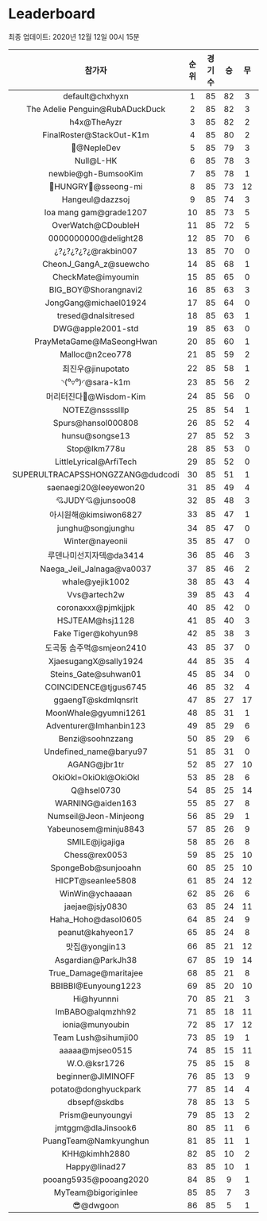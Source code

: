 # Leaderboard
최종 업데이트: 2020년 12월 12일 00시 15분




| 참가자 | 순위 | 경기수 | 승 | 무 | 패 | 승점 |
|:---:|:---:|:---:|:---:|:---:|:---:|:---:|
| default@chxhyxn | 1 | 85 | 82 | 3 | 0 | 249 |
| The Adelie Penguin@RubADuckDuck | 2 | 85 | 82 | 3 | 0 | 249 |
| h4x@TheAyzr | 3 | 85 | 82 | 2 | 1 | 248 |
| FinalRoster@StackOut-K1m | 4 | 85 | 80 | 2 | 3 | 242 |
| 🥈@NepleDev | 5 | 85 | 79 | 3 | 3 | 240 |
| Null@L-HK | 6 | 85 | 78 | 3 | 4 | 237 |
| newbie@gh-BumsooKim | 7 | 85 | 78 | 1 | 6 | 235 |
| 🍗HUNGRY🍗@sseong-mi | 8 | 85 | 73 | 12 | 0 | 231 |
| Hangeul@dazzsoj | 9 | 85 | 74 | 3 | 8 | 225 |
| loa mang gam@grade1207 | 10 | 85 | 73 | 5 | 7 | 224 |
| OverWatch@CDoubleH | 11 | 85 | 72 | 5 | 8 | 221 |
| 0000000000@delight28 | 12 | 85 | 70 | 6 | 9 | 216 |
| ¿?¿?¿?¿?¿@rakbin007 | 13 | 85 | 70 | 0 | 15 | 210 |
| CheonJ_GangA_z@suewcho | 14 | 85 | 68 | 1 | 16 | 205 |
| CheckMate@imyoumin | 15 | 85 | 65 | 0 | 20 | 195 |
| BIG_BOY@Shorangnavi2 | 16 | 85 | 63 | 3 | 19 | 192 |
| JongGang@michael01924 | 17 | 85 | 64 | 0 | 21 | 192 |
| tresed@dnalsitresed | 18 | 85 | 63 | 1 | 21 | 190 |
| DWG@apple2001-std | 19 | 85 | 63 | 0 | 22 | 189 |
| PrayMetaGame@MaSeongHwan | 20 | 85 | 60 | 1 | 24 | 181 |
| Malloc@n2ceo778 | 21 | 85 | 59 | 2 | 24 | 179 |
| 최진우@jinupotato | 22 | 85 | 58 | 1 | 26 | 175 |
| ◝(⁰▿⁰)◜@sara-k1m | 23 | 85 | 56 | 2 | 27 | 170 |
| 머리터진다🤯@Wisdom-Kim | 24 | 85 | 56 | 0 | 29 | 168 |
| NOTEZ@nsssslllp | 25 | 85 | 54 | 1 | 30 | 163 |
| Spurs@hansol000808 | 26 | 85 | 52 | 4 | 29 | 160 |
| hunsu@songse13 | 27 | 85 | 52 | 3 | 30 | 159 |
| Stop@lkm778u | 28 | 85 | 53 | 0 | 32 | 159 |
| LittleLyrical@ArfiTech | 29 | 85 | 52 | 0 | 33 | 156 |
| SUPERULTRACAPSSHONGZZANG@dudcodi | 30 | 85 | 51 | 1 | 33 | 154 |
| saenaegi20@leeyewon20 | 31 | 85 | 49 | 4 | 32 | 151 |
| 💘JUDY💘@junsoo08 | 32 | 85 | 48 | 3 | 34 | 147 |
| 아시원해@kimsiwon6827 | 33 | 85 | 47 | 1 | 37 | 142 |
| junghu@songjunghu | 34 | 85 | 47 | 0 | 38 | 141 |
| Winter@nayeonii | 35 | 85 | 47 | 0 | 38 | 141 |
| 루덴나미선지자덱@da3414 | 36 | 85 | 46 | 3 | 36 | 141 |
| Naega_Jeil_Jalnaga@va0037 | 37 | 85 | 46 | 2 | 37 | 140 |
| whale@yejik1002 | 38 | 85 | 43 | 4 | 38 | 133 |
| Vvs@artech2w | 39 | 85 | 43 | 4 | 38 | 133 |
| coronaxxx@pjmkjjpk | 40 | 85 | 42 | 0 | 43 | 126 |
| HSJTEAM@hsj1128 | 41 | 85 | 40 | 3 | 42 | 123 |
| Fake Tiger@kohyun98 | 42 | 85 | 38 | 3 | 44 | 117 |
| 도곡동 솜주먹@smjeon2410 | 43 | 85 | 37 | 0 | 48 | 111 |
| XjaesugangX@sally1924 | 44 | 85 | 35 | 4 | 46 | 109 |
| Steins_Gate@suhwan01 | 45 | 85 | 34 | 0 | 51 | 102 |
| COINCIDENCE@tjgus6745 | 46 | 85 | 32 | 4 | 49 | 100 |
| ggaengT@skdmlqnsrlt | 47 | 85 | 27 | 17 | 41 | 98 |
| MoonWhale@gyumni1261 | 48 | 85 | 31 | 1 | 53 | 94 |
| Adventurer@Imhanbin123 | 49 | 85 | 29 | 6 | 50 | 93 |
| Benzi@soohnzzang | 50 | 85 | 29 | 6 | 50 | 93 |
| Undefined_name@baryu97 | 51 | 85 | 31 | 0 | 54 | 93 |
| AGANG@jbr1tr | 52 | 85 | 27 | 10 | 48 | 91 |
| OkiOkl=OkiOkl@OkiOkl | 53 | 85 | 28 | 6 | 51 | 90 |
| Q@hsel0730 | 54 | 85 | 25 | 14 | 46 | 89 |
| WARNING@aiden163 | 55 | 85 | 27 | 8 | 50 | 89 |
| Numseil@Jeon-Minjeong | 56 | 85 | 29 | 1 | 55 | 88 |
| Yabeunosem@minju8843 | 57 | 85 | 26 | 9 | 50 | 87 |
| SMILE@jigajiga | 58 | 85 | 26 | 8 | 51 | 86 |
| Chess@rex0053 | 59 | 85 | 25 | 10 | 50 | 85 |
| SpongeBob@sunjooahn | 60 | 85 | 25 | 10 | 50 | 85 |
| HICPT@seanlee5808 | 61 | 85 | 24 | 12 | 49 | 84 |
| WinWin@ychaaaan | 62 | 85 | 26 | 6 | 53 | 84 |
| jaejae@jsjy0830 | 63 | 85 | 24 | 11 | 50 | 83 |
| Haha_Hoho@dasol0605 | 64 | 85 | 24 | 9 | 52 | 81 |
| peanut@kahyeon17 | 65 | 85 | 24 | 8 | 53 | 80 |
| 맛집@yongjin13 | 66 | 85 | 21 | 12 | 52 | 75 |
| Asgardian@ParkJh38 | 67 | 85 | 19 | 14 | 52 | 71 |
| True_Damage@maritajee | 68 | 85 | 21 | 8 | 56 | 71 |
| BBIBBI@Eunyoung1223 | 69 | 85 | 20 | 10 | 55 | 70 |
| Hi@hyunnni | 70 | 85 | 21 | 3 | 61 | 66 |
| ImBABO@alqmzhh92 | 71 | 85 | 18 | 11 | 56 | 65 |
| ionia@munyoubin | 72 | 85 | 17 | 12 | 56 | 63 |
| Team Lush@sihumji00 | 73 | 85 | 19 | 1 | 65 | 58 |
| aaaaa@mjseo0515 | 74 | 85 | 15 | 11 | 59 | 56 |
| W.O.@ksr1726 | 75 | 85 | 15 | 8 | 62 | 53 |
| beginner@JIMINOFF | 76 | 85 | 13 | 9 | 63 | 48 |
| potato@donghyuckpark | 77 | 85 | 14 | 4 | 67 | 46 |
| dbsepf@skdbs | 78 | 85 | 13 | 5 | 67 | 44 |
| Prism@eunyoungyi | 79 | 85 | 13 | 2 | 70 | 41 |
| jmtggm@dlaJinsook6 | 80 | 85 | 11 | 6 | 68 | 39 |
| PuangTeam@Namkyunghun | 81 | 85 | 11 | 1 | 73 | 34 |
| KHH@kimhh2880 | 82 | 85 | 10 | 2 | 73 | 32 |
| Happy@linad27 | 83 | 85 | 10 | 1 | 74 | 31 |
| pooang5935@pooang2020 | 84 | 85 | 9 | 1 | 75 | 28 |
| MyTeam@bigoriginlee | 85 | 85 | 7 | 3 | 75 | 24 |
| 😎@dwgoon | 86 | 85 | 5 | 1 | 79 | 16 |
